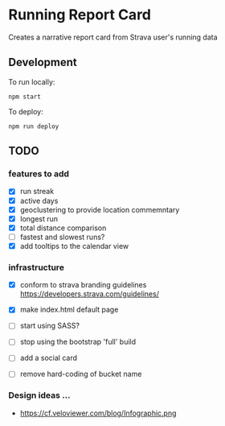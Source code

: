 # Running Report Card

Creates a narrative report card from Strava user's running data

## Development

To run locally:

~~~
npm start
~~~

To deploy:

~~~
npm run deploy
~~~

## TODO 

### features to add
- [x] run streak
- [x] active days
- [x] geoclustering to provide location commemntary
- [x] longest run
- [x] total distance comparison
- [ ] fastest and slowest runs?
- [x] add tooltips to the calendar view

### infrastructure
- [x] conform to strava branding guidelines https://developers.strava.com/guidelines/
- [x] make index.html default page 
- [ ] start using SASS?
- [ ] stop using the bootstrap 'full' build
- [ ] add a social card
- [ ] remove hard-coding of bucket name


### Design ideas ...

 - https://cf.veloviewer.com/blog/Infographic.png

